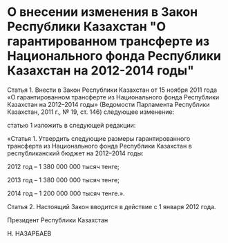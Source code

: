 # О внесении изменения в Закон Республики Казахстан "О гарантированном трансферте из Национального фонда Республики Казахстан на 2012-2014 годы"

Статья 1. Внести в Закон Республики Казахстан от 15 ноября 2011 года «О гарантированном трансферте из Национального фонда Республики Казахстан на 2012–2014 годы» (Ведомости Парламента Республики Казахстан, 2011 г., № 19, ст. 146) следующее изменение:

статью 1 изложить в следующей редакции:

«Статья 1. Утвердить следующие размеры гарантированного трансферта из Национального фонда Республики Казахстан в республиканский бюджет на 2012–2014 годы:

2012 год – 1 380 000 000 тысяч тенге;

2013 год – 1 380 000 000 тысяч тенге;

2014 год – 1 200 000 000 тысяч тенге.».

Статья 2. Настоящий Закон вводится в действие с 1 января 2012 года.

Президент Республики Казахстан

Н. НАЗАРБАЕВ

